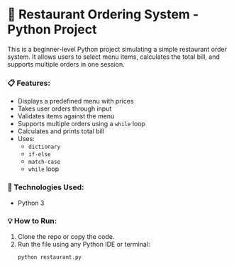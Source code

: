# 🧾 Restaurant Ordering System - Python Project

This is a beginner-level Python project simulating a simple restaurant order system. It allows users to select menu items, calculates the total bill, and supports multiple orders in one session.

### 📋 Features:
- Displays a predefined menu with prices
- Takes user orders through input
- Validates items against the menu
- Supports multiple orders using a `while` loop
- Calculates and prints total bill
- Uses:
  - `dictionary`
  - `if-else`
  - `match-case`
  - `while` loop

### 🔧 Technologies Used:
- Python 3

### 💡 How to Run:
1. Clone the repo or copy the code.
2. Run the file using any Python IDE or terminal:
   ```bash
   python restaurant.py
